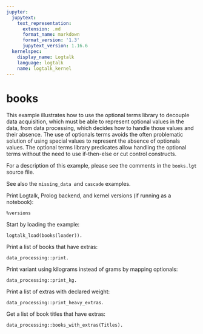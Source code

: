 ```yaml
---
jupyter:
  jupytext:
    text_representation:
      extension: .md
      format_name: markdown
      format_version: '1.3'
      jupytext_version: 1.16.6
  kernelspec:
    display_name: Logtalk
    language: logtalk
    name: logtalk_kernel
---
```


<!--
________________________________________________________________________

This file is part of Logtalk <https://logtalk.org/>  
SPDX-FileCopyrightText: 1998-2025 Paulo Moura <pmoura@logtalk.org>  
SPDX-License-Identifier: Apache-2.0

Licensed under the Apache License, Version 2.0 (the "License");
you may not use this file except in compliance with the License.
You may obtain a copy of the License at

    http://www.apache.org/licenses/LICENSE-2.0

Unless required by applicable law or agreed to in writing, software
distributed under the License is distributed on an "AS IS" BASIS,
WITHOUT WARRANTIES OR CONDITIONS OF ANY KIND, either express or implied.
See the License for the specific language governing permissions and
limitations under the License.
________________________________________________________________________
-->

# books

This example illustrates how to use the optional terms library to decouple
data acquisition, which must be able to represent optional values in the
data, from data processing, which decides how to handle those values and
their absence. The use of optionals terms avoids the often problematic
solution of using special values to represent the absence of optionals
values. The optional terms library predicates allow handling the optional
terms without the need to use if-then-else or cut control constructs.

For a description of this example, please see the comments in the 
`books.lgt` source file.

See also the `missing_data `and `cascade` examples.

Print Logtalk, Prolog backend, and kernel versions (if running as a notebook):

```logtalk
%versions
```

Start by loading the example:

```logtalk
logtalk_load(books(loader)).
```

Print a list of books that have extras:

```logtalk
data_processing::print.
```

<!--
The Philosopher's Stone
  with free quidditch_set at 278 gr
The Chamber of Secrets
  with free map
The Prisoner of Azkaban
The Goblet of Fire
The Order of the Phoenix
The Half-Blood Prince
  with free audio_cd
The Deathly Hallows
  with free horcrux_set at 123 gr
true.
-->

Print variant using kilograms instead of grams by mapping optionals:

```logtalk
data_processing::print_kg.
```

<!--
The Philosopher's Stone
  with free quidditch_set at 0.278 kg
The Chamber of Secrets
  with free map
The Prisoner of Azkaban
The Goblet of Fire
The Order of the Phoenix
The Half-Blood Prince
  with free audio_cd
The Deathly Hallows
  with free horcrux_set at 0.123 kg
true.
-->

Print a list of extras with declared weight:

```logtalk
data_processing::print_heavy_extras.
```

<!--
quidditch_set at 278 gr
horcrux_set at 123 gr

true.
-->

Get a list of book titles that have extras:

```logtalk
data_processing::books_with_extras(Titles).
```

<!--
Titles = ['The Philosopher\'s Stone', 'The Chamber of Secrets', 'The Half-Blood Prince', 'The Deathly Hallows'].
-->
